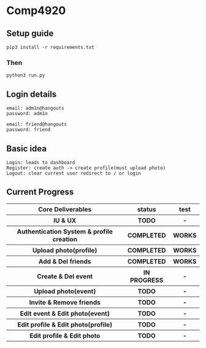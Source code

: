 # Comp4920

## Setup guide
```
pip3 install -r requirements.txt
```
### Then
```
python3 run.py
```
## Login details
```
email: adm1n@hangouts
password: adm1n

email: friend@hangouts
password: friend
```
## Basic idea
```
Login: leads to dashboard
Register: create auth -> create profile(must upload photo)
Logout: clear current user redirect to / or login
```
## Current Progress
<table>
  <tr/>
    <th/> Core Deliverables
    <th/> status
    <th/> test
  <tr/>
  	<th/> IU & UX
    <th/> TODO
    <th/> -
  <tr/>
  	<th/> Authentication System & profile creation
    <th/> COMPLETED
    <th/> WORKS
  <tr/>
  	<th/> Upload photo(profile)
    <th/> COMPLETED
    <th/> WORKS
  <tr/>
  	<th/> Add & Del friends
    <th/> COMPLETED
    <th/> WORKS
  <tr/>
  	<th/> Create & Del event
    <th/> IN PROGRESS
    <th/> -
  <tr/>
  	<th/> Upload photo(event)
    <th/> TODO
    <th/> -
  <tr/>
  	<th/> Invite & Remove friends
    <th/> TODO
    <th/> -
  <tr/>
  	<th/> Edit event & Edit photo(event)
    <th/> TODO
    <th/> -
  <tr/>
  	<th/> Edit profile & Edit photo(profile)
    <th/> TODO
    <th/> -
  <tr/>
  	<th/> Edit profile & Edit photo
    <th/> TODO
    <th/> -
</table>